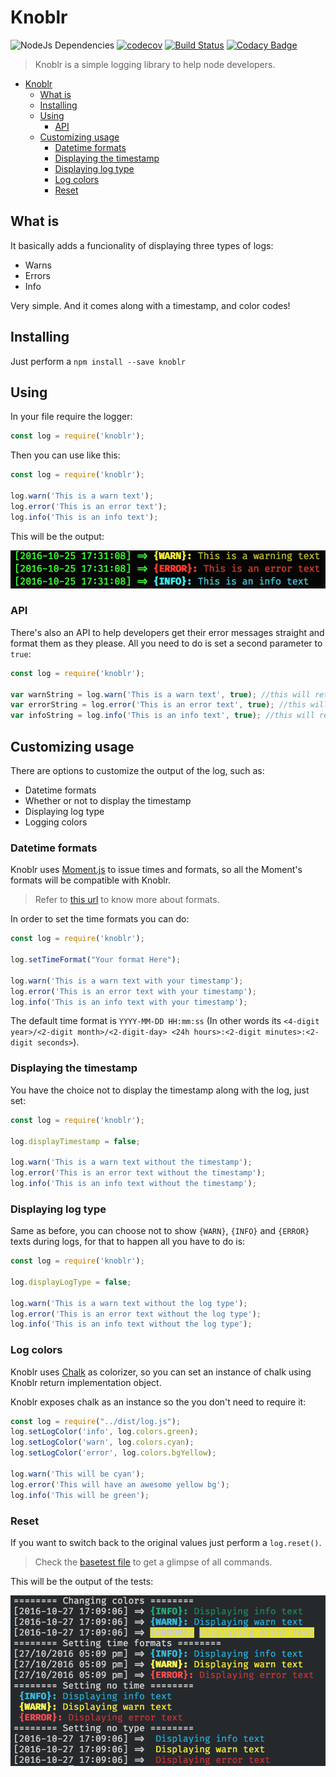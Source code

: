 # Knoblr

![NodeJs Dependencies](https://david-dm.org/khaosdoctor/knoblr.svg) 
[![codecov](https://codecov.io/gh/khaosdoctor/knoblr/branch/master/graph/badge.svg)](https://codecov.io/gh/khaosdoctor/knoblr)
[![Build Status](https://travis-ci.org/khaosdoctor/knoblr.svg?branch=master)](https://travis-ci.org/khaosdoctor/knoblr) 
[![Codacy Badge](https://api.codacy.com/project/badge/Grade/460133a7561f4f4ba0c6f769557c739f)](https://www.codacy.com/app/khaosdoctor/knoblr?utm_source=github.com&amp;utm_medium=referral&amp;utm_content=khaosdoctor/knoblr&amp;utm_campaign=Badge_Grade)

> Knoblr is a simple logging library to help node developers.

<!-- TOC -->

- [Knoblr](#knoblr)
  - [What is](#what-is)
  - [Installing](#installing)
  - [Using](#using)
    - [API](#api)
  - [Customizing usage](#customizing-usage)
    - [Datetime formats](#datetime-formats)
    - [Displaying the timestamp](#displaying-the-timestamp)
    - [Displaying log type](#displaying-log-type)
    - [Log colors](#log-colors)
    - [Reset](#reset)

<!-- /TOC -->

## What is

It basically adds a funcionality of displaying three types of logs:

- Warns
- Errors
- Info

Very simple. And it comes along with a timestamp, and color codes!

## Installing

Just perform a `npm install --save knoblr`

## Using

In your file require the logger:

```js
const log = require('knoblr');
```

Then you can use like this:

```js
const log = require('knoblr');

log.warn('This is a warn text');
log.error('This is an error text');
log.info('This is an info text');
```

This will be the output:

![Log output](assets/sc.png)

### API

There's also an API to help developers get their error messages straight and format them as they please. All you need to do is set a second parameter to `true`:

```js
const log = require('knoblr');

var warnString = log.warn('This is a warn text', true); //this will return a string instead
var errorString = log.error('This is an error text', true); //this will return a string instead
var infoString = log.info('This is an info text', true); //this will return a string instead
```

## Customizing usage

There are options to customize the output of the log, such as:

- Datetime formats
- Whether or not to display the timestamp
- Displaying log type
- Logging colors

### Datetime formats

Knoblr uses [Moment.js](http://momentjs.com/) to issue times and formats, so all the Moment's formats will be compatible with Knoblr.

> Refer to [this url](http://momentjs.com/docs/#/displaying/) to know more about formats.

In order to set the time formats you can do:

```js
const log = require('knoblr');

log.setTimeFormat("Your format Here");

log.warn('This is a warn text with your timestamp');
log.error('This is an error text with your timestamp');
log.info('This is an info text with your timestamp');
```

The default time format is `YYYY-MM-DD HH:mm:ss` (In other words its `<4-digit year>/<2-digit month>/<2-digit-day> <24h hours>:<2-digit minutes>:<2-digit seconds>`).

### Displaying the timestamp

You have the choice not to display the timestamp along with the log, just set:

```js
const log = require('knoblr');

log.displayTimestamp = false;

log.warn('This is a warn text without the timestamp');
log.error('This is an error text without the timestamp');
log.info('This is an info text without the timestamp');
```

### Displaying log type

Same as before, you can choose not to show `{WARN}`, `{INFO}` and `{ERROR}` texts during logs, for that to happen all you have to do is:

```js
const log = require('knoblr');

log.displayLogType = false;

log.warn('This is a warn text without the log type');
log.error('This is an error text without the log type');
log.info('This is an info text without the log type');
```

### Log colors

Knoblr uses [Chalk](https://github.com/chalk/chalk) as colorizer, so you can set an instance of chalk using Knoblr return implementation object.

Knoblr exposes chalk as an instance so the you don't need to require it:

```js
const log = require("../dist/log.js");
log.setLogColor('info', log.colors.green);
log.setLogColor('warn', log.colors.cyan);
log.setLogColor('error', log.colors.bgYellow);

log.warn('This will be cyan');
log.error('This will have an awesome yellow bg');
log.info('This will be green');
```

### Reset

If you want to switch back to the original values just perform a `log.reset()`.

> Check the [basetest file](tests/base.js) to get a glimpse of all commands.

This will be the output of the tests:

![Test output](./assets/basetest.png)
